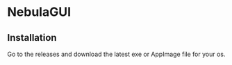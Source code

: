 # NebulaGUI

## Installation

Go to the releases and download the latest exe or AppImage file for your os.

